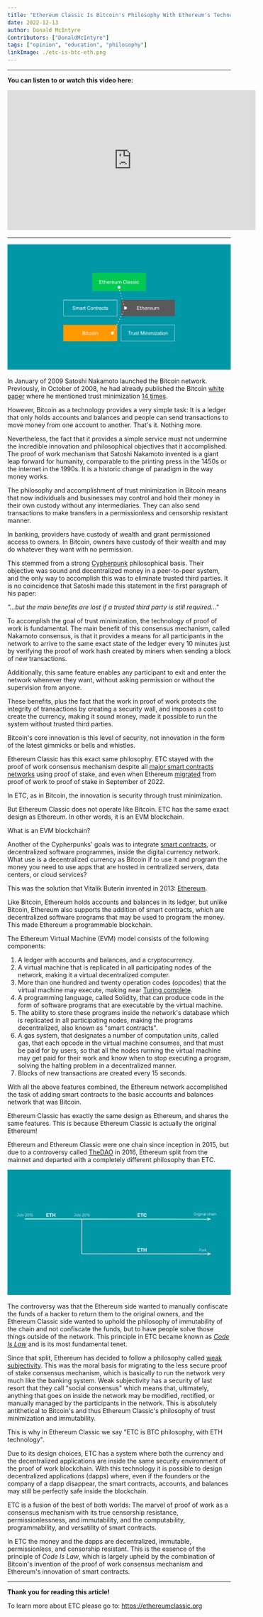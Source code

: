 ```yaml
---
title: "Ethereum Classic Is Bitcoin's Philosophy With Ethereum's Technology"
date: 2022-12-13
author: Donald McIntyre
Contributors: ["DonaldMcIntyre"]
tags: ["opinion", "education", "philosophy"]
linkImage: ./etc-is-btc-eth.png
---
```


---
**You can listen to or watch this video here:**

<iframe width="560" height="315" src="https://www.youtube.com/embed/wK-PyAOG0WM" title="YouTube video player" frameborder="0" allow="accelerometer; autoplay; clipboard-write; encrypted-media; gyroscope; picture-in-picture" allowfullscreen></iframe>

---
![ETC is BTC philosophy with ETH technology.](./etc-is-btc-eth.png)

In January of 2009 Satoshi Nakamoto launched the Bitcoin network. Previously, in October of 2008, he had already published the Bitcoin [white paper](https://bitcoin.org/bitcoin.pdf) where he mentioned trust minimization [14 times](https://etherplan.com/2020/02/29/satoshi-nakamoto-mentioned-trust-minimization-14-times-in-the-bitcoin-white-paper/10210/).

However, Bitcoin as a technology provides a very simple task: It is a ledger that only holds accounts and balances and people can send transactions to move money from one account to another. That's it. Nothing more.  

Nevertheless, the fact that it provides a simple service must not undermine the incredible innovation and philosophical objectives that it accomplished. The proof of work mechanism that Satoshi Nakamoto invented is a giant leap forward for humanity, comparable to the printing press in the 1450s or the internet in the 1990s. It is a historic change of paradigm in the way money works.

The philosophy and accomplishment of trust minimization in Bitcoin means that now individuals and businesses may control  and hold their money in their own custody without any intermediaries. They can also send transactions to make transfers in a permissionless and censorship resistant manner.

In banking, providers have custody of wealth and grant permissioned access to owners. In Bitcoin, owners have custody of their wealth and may do whatever they want with no permission.

This stemmed from a strong [Cypherpunk](https://en.wikipedia.org/wiki/Cypherpunk) philosophical basis. Their objective was sound and decentralized money in a peer-to-peer system, and the only way to accomplish this was to eliminate trusted third parties. It is no coincidence that Satoshi made this statement in the first paragraph of his paper:

*"...but the main benefits are lost if a trusted third party is still required..."*

To accomplish the goal of trust minimization, the technology of proof of work is fundamental. The main benefit of this consensus mechanism, called Nakamoto consensus, is that it provides a means for all participants in the network to arrive to the same exact state of the ledger every 10 minutes just by verifying the proof of work hash created by miners when sending a block of new transactions. 

Additionally, this same feature enables any participant to exit and enter the network whenever they want, without asking permission or without the supervision from anyone.

These benefits, plus the fact that the work in proof of work protects the integrity of transactions by creating a security wall, and imposes a cost to create the currency, making it sound money, made it possible to run the system without trusted third parties.

Bitcoin's core innovation is this level of security, not innovation in the form of the latest gimmicks or bells and whistles.

Ethereum Classic has this exact same philosophy. ETC stayed with the proof of work consensus mechanism despite all [major smart contracts networks](https://coinmarketcap.com/view/smart-contracts/) using proof of stake, and even when Ethereum [migrated](https://ethereum.org/en/upgrades/merge/) from proof of work to proof of stake in September of 2022.

In ETC, as in Bitcoin, the innovation is security through trust minimization.

But Ethereum Classic does not operate like Bitcoin. ETC has the same exact design as Ethereum. In other words, it is an EVM blockchain.

What is an EVM blockchain? 

Another of the Cypherpunks' goals was to integrate [smart contracts](https://en.wikipedia.org/wiki/Smart_contract), or decentralized software programmes, inside the digital currency network. What use is a decentralized currency as Bitcoin if to use it and program the money you need to use apps that are hosted in centralized servers, data centers, or cloud services?

This was the solution that Vitalik Buterin invented in 2013: [Ethereum](https://ethereum.org/en/whitepaper/).

Like Bitcoin, Ethereum holds accounts and balances in its ledger, but unlike Bitcoin, Ethereum also supports the addition of smart contracts, which are decentralized software programs that may be used to program the money. This made Ethereum a programmable blockchain.

The Ethereum Virtual Machine (EVM) model consists of the following components:

1. A ledger with accounts and balances, and a cryptocurrency.
2. A virtual machine that is replicated in all participating nodes of the network, making it a virtual decentralized computer.
3. More than one hundred and twenty operation codes (opcodes) that the virtual machine may execute, making near [Turing complete](https://en.wikipedia.org/wiki/Turing_completeness).
4. A programming language, called Solidity, that can produce code in the form of software programs that are executable by the virtual machine.
5. The ability to store these programs inside the network's database which is replicated in all participating nodes, making the programs decentralized, also known as "smart contracts".
6. A gas system, that designates a number of computation units, called gas, that each opcode in the virtual machine consumes, and that must be paid for by users, so that all the nodes running the virtual machine may get paid for their work and know when to stop executing a program, solving the halting problem in a decentralized manner.
7. Blocks of new transactions are created every 15 seconds.

With all the above features combined, the Ethereum network accomplished the task of adding smart contracts to the basic accounts and balances network that was Bitcoin.

Ethereum Classic has exactly the same design as Ethereum, and shares the same features. This is because Ethereum Classic is actually the original Ethereum!

Ethereum and Ethereum Classic were one chain since inception in 2015, but due to a controversy called [TheDAO](https://en.wikipedia.org/wiki/The_DAO_(organization))  in 2016, Ethereum split from the mainnet and departed with a completely different philosophy than ETC.

![ETC is the original chain and ETH is a fork.](./etc-is-the-original-chain.png)

The controversy was that the Ethereum side wanted to manually confiscate the funds of a hacker to return them to the original owners, and the Ethereum Classic side wanted to uphold the philosophy of immutability of the chain and not confiscate the funds, but to have people solve those things outside of the network. This principle in ETC became known as [*Code Is Law*](https://ethereumclassic.org/why-classic/code-is-law) and is its most fundamental tenet.

Since that split, Ethereum has decided to follow a philosophy called [weak subjectivity](https://blog.ethereum.org/2014/11/25/proof-stake-learned-love-weak-subjectivity). This was the moral basis for migrating to the less secure proof of stake consensus mechanism, which is basically to run the network very much like the banking system. Weak subjectivity has a security of last resort that they call "social consensus" which means that, ultimately, anything that goes on inside the network may be modified, rectified, or manually managed by the participants in the network. This is absolutely antithetical to Bitcoin's and thus Ethereum Classic's philosophy of trust minimization and immutability.  

This is why in Ethereum Classic we say "ETC is BTC philosophy, with ETH technology". 

Due to its design choices, ETC has a system where both the currency and the decentralized applications are inside the same security environment of the proof of work blockchain. With this technology it is possible to design decentralized applications (dapps) where, even if the founders or the company of a dapp disappear, the smart contracts, accounts, and balances may still be perfectly safe inside the blockchain. 

ETC is a fusion of the best of both worlds: The marvel of proof of work as a consensus mechanism with its true censorship resistance, permissionlessness, and immutability, and the computability, programmability, and versatility of smart contracts.

In ETC the money and the dapps are decentralized, immutable, permissionless, and censorship resistant. This is the essence of the principle of *Code Is Law*, which is largely upheld by the combination of Bitcoin's invention of the proof of work consensus mechanism and Ethereum's innovation of smart contracts.

---

**Thank you for reading this article!**

To learn more about ETC please go to: https://ethereumclassic.org

